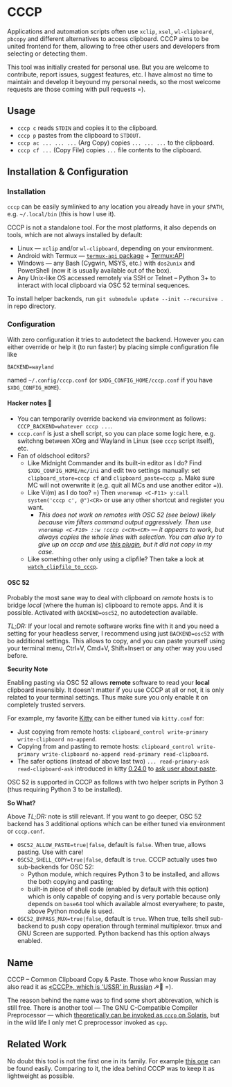 # CCCP

Applications and automation scripts often use `xclip`, `xsel`, `wl-clipboard`, `pbcopy` and different alternatives to access clipboard.
CCCP aims to be united frontend for them, allowing to free other users and developers from selecting or detecting them.

This tool was initially created for personal use. But you are welcome to contribute, report issues, suggest features, etc.
I have almost no time to maintain and develop it beyound my personal needs, so the most welcome requests are those coming with pull requests =).

## Usage

* `cccp c` reads `STDIN` and copies it to the clipboard.
* `cccp p` pastes from the clipboard to `STDOUT`.
* `cccp ac ... ... ...` (Arg Copy) copies `... ... ...` to the clipboard.
* `cccp cf ...` (Copy File) copies `...` file contents to the clipboard.

## Installation & Configuration

### Installation

`cccp` can be easily symlinked to any location you already have in your `$PATH`, e.g. `~/.local/bin` (this is how I use it).

CCCP is not a standalone tool. For the most platforms, it also depends on tools, which are not always installed by default:

* Linux — `xclip` and/or `wl-clipboard`, depending on your environment.
* Android with Termux — [`termux-api` package](https://github.com/termux/termux-api-package) + [Termux:API](https://github.com/termux/termux-api)
* Windows — any Bash (Cygwin, MSYS, etc.) with `dos2unix` and PowerShell (now it is usually available out of the box).
* Any Unix-like OS accessed remotely via SSH or Telnet – Python 3+ to interact with local clipboard via OSC 52 terminal sequences.

To install helper backends, run `git submodule update --init --recursive .` in repo directory.

### Configuration

With zero configuration it tries to autodetect the backend. However you can either override or help it (to run faster) by placing simple configuration file like

```
BACKEND=wayland
```

named `~/.config/cccp.conf` (or `$XDG_CONFIG_HOME/cccp.conf` if you have `$XDG_CONFIG_HOME`).

#### Hacker notes 🧔

* You can temporarily override backend via environment as follows: `CCCP_BACKEND=whatever cccp ...`.
* `cccp.conf` is just a shell script, so you can place some logic here, e.g. switchng between XOrg and Wayland in Linux (see `cccp` script itself), etc.
* Fan of oldschool editors?
  * Like Midnight Commander and its built-in editor as I do? Find `$XDG_CONFIG_HOME/mc/ini` and edit two settings manually: set `clipboard_store=cccp cf` and 
`clipboard_paste=cccp p`. Make sure MC will not owerwrite it (e.g. quit all MCs and use another editor =)).
  * Like Vi(m) as I do too? =) Then `vnoremap <C-F11> y:call system('cccp c', @")<CR>` or use any other shortcut and register you want.
    * *This does not work on remotes with OSC 52 (see below) likely because vim filters command output aggressively. Then use `vnoremap <C-F10> ::w !cccp c<CR><CR>` — it appears to work, but always copies the whole lines with selection. You can also try to give up on cccp and use [this plugin](https://github.com/fcpg/vim-osc52), but it did not copy in my case.*
  * Like something other only using a clipfile? Then take a look at [`watch_clipfile_to_cccp`](utilities/watch_clipfile_to_cccp).

#### OSC 52

Probably the most sane way to deal with clipboard on *remote* hosts is to bridge *local* (where the human is) clipboard to remote apps.
And it is possible. Activated with `BACKEND=osc52`, no autodetection available.

*TL;DR:* If your local and remote software works fine with it and you need a setting for your headless server, I recommend using just `BACKEND=osc52` with bo additional settings.
This allows to copy, and you can paste yourself using your terminal menu, Ctrl+V, Cmd+V, Shift+Insert or any other way you used before.

**Security Note**

Enabling pasting via OSC 52 allows **remote** software to read your **local** clipboard insensibly.
It doesn't matter if you use CCCP at all or not, it is only related to your terminal settings.
Thus make sure you only enable it on completely trusted servers.

For example, my favorite [Kitty](https://sw.kovidgoyal.net/kitty/) can be either tuned via `kitty.conf` for:

* Just copying from remote hosts: `clipboard_control write-primary write-clipboard no-append`.
* Copying from and pasting to remote hosts: `clipboard_control write-primary write-clipboard no-append read-primary read-clipboard`.
* The safer options (instead of above last two) `... read-primary-ask read-clipboard-ask` introduced in kitty [0.24.0](https://github.com/kovidgoyal/kitty/releases/tag/v0.24.0) to [ask user about paste](https://github.com/kovidgoyal/kitty/issues/4022).

OSC 52 is supported in CCCP as follows with two helper scripts in Python 3 (thus requiring Python 3 to be installed).

**So What?**

Above *TL;DR:* note is still relevant. If you want to go deeper, OSC 52 backend has 3 additional options which can be either tuned via environment or `cccp.conf`.

* `OSC52_ALLOW_PASTE=true|false`, default is `false`. When true, allows pasting. Use with care!
* `OSC52_SHELL_COPY=true|false`, default is `true`. CCCP actually uses two sub-backends for OSC 52:
  * Python module, which requires Python 3 to be installed, and allows the both copying and pasting;
  * built-in piece of shell code (enabled by default with this option) which is only capable of copying and
    is very portable because only depends on `base64` tool which available almost everywhere; to paste,
    above Python module is used.
* `OSC52_BYPASS_MUX=true|false`, default is `true`. When true, tells shell sub-backend to push copy operation
  through terminal multiplexor. tmux and GNU Screen are supported. Python backend has this option always enabled.

## Name

CCCP – Common Clipboard Copy &amp; Paste. Those who know Russian may also read it as [«СССР», which is 'USSR' in Russian](https://en.wikipedia.org/wiki/Soviet_Union) ☭🐻 =).

The reason behind the name was to find some short abbrevation, which is still free. There is another tool — The GNU C-Compatible Compiler Preprocessor — which [theoretically can be invoked as `cccp` on Solaris](https://www.opennet.ru/man.shtml?topic=cccp&category=1), but in the wild life I only met C preprocessor invoked as `cpp`.

## Related Work

No doubt this tool is not the first one in its family.
For example [this one](https://github.com/sindresorhus/clipboard-cli) can be found easily.
Comparing to it, the idea behind CCCP was to keep it as lightweight as possible.
